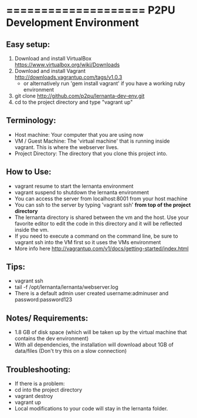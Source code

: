 
====================
P2PU Development Environment
====================

Easy setup:
-----------
1. Download and install VirtualBox https://www.virtualbox.org/wiki/Downloads
2. Download and install Vagrant http://downloads.vagrantup.com/tags/v1.0.3
   - or alternatively run 'gem install vagrant' if you have a working ruby environment
3. git clone http://github.com/p2pu/lernanta-dev-env.git
4. cd to the project directory and type "vagrant up"

Terminology:
------------
 * Host machine: Your computer that you are using now
 * VM / Guest Machine: The 'virtual machine' that is running inside vagrant. This is where the webserver lives.
 * Project Directory: The directory that you clone this project into.

How to Use:
------------
 * vagrant resume to start the lernanta environment
 * vagrant suspend to shutdown the lernanta environment
 * You can access the server from localhost:8001 from your host machine
 * You can ssh to the server by typing 'vagrant ssh' **from top of the project directory**
 * The lernanta directory is shared between the vm and the host. Use your favorite editor to edit the code in this directory and it will be reflected inside the vm. 
 * If you need to execute a command on the command line, be sure to vagrant ssh into the VM first so it uses the VMs environment
 * More info here http://vagrantup.com/v1/docs/getting-started/index.html

Tips:
------------
 * vagrant ssh
 * tail -f /opt/lernanta/lernanta/webserver.log
 * There is a default admin user created username:adminuser and password:password123

Notes/ Requirements:
----------------------
* 1.8 GB of disk space (which will be taken up by the virtual machine that contains the dev environment)
* With all dependencies, the installation will download about 1GB of data/files  (Don't try this on a slow connection)
 
Troubleshooting:
----------------
 * If there is a problem:
 * cd into the project directory
 * vagrant destroy
 * vagrant up
 * Local modifications to your code will stay in the lernanta folder. 

